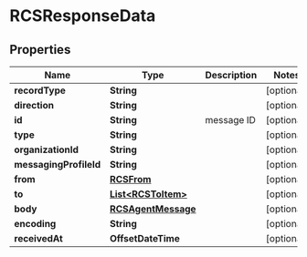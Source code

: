 

# RCSResponseData


## Properties

| Name | Type | Description | Notes |
|------------ | ------------- | ------------- | -------------|
|**recordType** | **String** |  |  [optional] |
|**direction** | **String** |  |  [optional] |
|**id** | **String** | message ID |  [optional] |
|**type** | **String** |  |  [optional] |
|**organizationId** | **String** |  |  [optional] |
|**messagingProfileId** | **String** |  |  [optional] |
|**from** | [**RCSFrom**](RCSFrom.md) |  |  [optional] |
|**to** | [**List&lt;RCSToItem&gt;**](RCSToItem.md) |  |  [optional] |
|**body** | [**RCSAgentMessage**](RCSAgentMessage.md) |  |  [optional] |
|**encoding** | **String** |  |  [optional] |
|**receivedAt** | **OffsetDateTime** |  |  [optional] |



